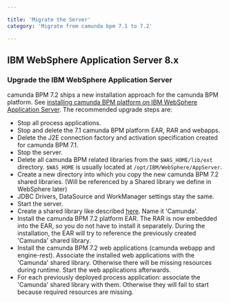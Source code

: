 ```yaml
---

title: 'Migrate the Server'
category: 'Migrate from camunda bpm 7.1 to 7.2'

---
```


## IBM WebSphere Application Server 8.x

### Upgrade the IBM WebSphere Application Server

camunda BPM 7.2 ships a new installation approach for the camunda BPM platform. See [installing camunda BPM platform on IBM WebSphere Application Server](ref:/guides/installation-guide/was/).
The recommended upgrade steps are:

* Stop all process applications.
* Stop and delete the 7.1 camunda BPM platform EAR, RAR and webapps.
* Delete the J2E connection factory and activation specification created for camunda BPM 7.1.
* Stop the server.
* Delete all camunda BPM related libraries from the `$WAS_HOME/lib/ext` directory. `$WAS_HOME` is usually located at `/opt/IBM/WebSphere/AppServer`.
* Create a new directory into which you copy the new camunda BPM 7.2 shared libraries. (Will be referenced by a Shared library we define in WebSphere later)
* JDBC Drivers, DataSource and WorkManager settings stay the same.
* Start the server.
* Create a shared library like described [here](ref:/guides/installation-guide/was/#bpm-platform-install-the-camunda-bpm-platform-shared-libraries). Name it 'Camunda'.
* Install the camunda BPM 7.2 platform EAR. The RAR is now embedded into the EAR, so you do not have to install it separately. During the installation, the EAR will try to reference the previously
created 'Camunda' shared library.
* Install the camunda BPM 7.2 web applications (camunda webapp and engine-rest). Associate the installed web applications with the 'Camunda' shared library. Otherwise there will be missing resources during runtime. Start the web applications afterwards.
* For each previously deployed process application: associate the 'Camunda' shared library with them. Otherwise they will fail to start because required resources are missing.

